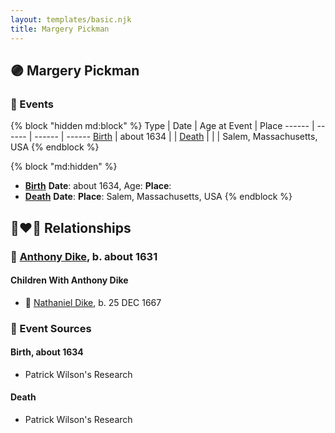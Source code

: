 ```yaml
---
layout: templates/basic.njk
title: Margery Pickman
---
```

## 🟣 Margery Pickman

### 📆 Events

{% block "hidden md:block" %}
Type | Date | Age at Event | Place
------ | ------ | ------ | ------
[Birth](#event-event-3) | about 1634 |  |
[Death](#event-event-4) |  |  | Salem, Massachusetts, USA
{% endblock %}

{% block "md:hidden" %}
- **[Birth](#event-event-3)**
**Date**: about 1634, Age:
**Place**:
- **[Death](#event-event-4)**
**Date**:
**Place**: Salem, Massachusetts, USA
{% endblock %}

## 👩‍❤️‍👨 Relationships

### 🔵 [Anthony Dike](/people/4/42674230), b. about 1631

#### Children With Anthony Dike
* 🔵 [Nathaniel Dike](/people/4/44694189), b. 25 DEC 1667
### 📰 Event Sources

#### <a id="event-event-3"></a> Birth, about 1634
* Patrick Wilson's Research

#### <a id="event-event-4"></a> Death
* Patrick Wilson's Research